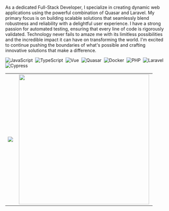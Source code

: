 
As a dedicated Full-Stack Developer, I specialize in creating dynamic web applications using the powerful combination of Quasar and Laravel. My primary focus is on building scalable solutions that seamlessly blend robustness and reliability with a delightful user experience. I have a strong passion for automated testing, ensuring that every line of code is rigorously validated. Technology never fails to amaze me with its limitless possibilities and the incredible impact it can have on transforming the world. I'm excited to continue pushing the boundaries of what's possible and crafting innovative solutions that make a difference.

![JavaScript](https://img.shields.io/badge/-JavaScript-FEAE32?style=flat&logoColor=fff&logo=javascript)&nbsp;
![TypeScript](https://img.shields.io/badge/-TypeScript-007ACC?style=flat&logoColor=fff&logo=typescript)&nbsp;
![Vue](https://img.shields.io/badge/-Vue.js-41BA82?style=flat&logoColor=fff&logo=vue.js)&nbsp;
![Quasar](https://img.shields.io/badge/-Quasar-1976D1?style=flat&logoColor=fff&logo=quasar)&nbsp;
![Docker](https://img.shields.io/badge/-Docker-099cec?style=flat&logoColor=fff&logo=docker)&nbsp;
![PHP](https://img.shields.io/badge/-PHP-369?style=flat&logoColor=fff&logo=php)&nbsp;
![Laravel](https://img.shields.io/badge/-Laravel-369?style=flat&logoColor=fff&logo=laravel)&nbsp;
![Cypress](https://img.shields.io/badge/-Cypress-111111?style=flat&logoColor=fff&logo=cypress)&nbsp;

<center>
  <table>
    <tr>
        <td><img heigth="100% auto;" align="left" src="https://github-readme-stats.vercel.app/api?username=Cleyfson&theme=dracula&include_all_commits=true&count_private=true"/></td>
       <td><img width="410px" align="left" src="https://github-readme-stats.vercel.app/api/top-langs/?username=Cleyfson&layout=compact&theme=dracula" /></td>
    </tr>  
  </table>
</center>  

